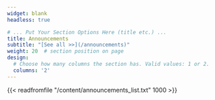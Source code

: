 ```yaml
---
widget: blank
headless: true

# ... Put Your Section Options Here (title etc.) ...
title: Announcements
subtitle: "[See all >>](/announcements)"
weight: 20  # section position on page
design:
  # Choose how many columns the section has. Valid values: 1 or 2.
  columns: '2'
---
```


{{< readfromfile "/content/announcements_list.txt" 1000 >}}
